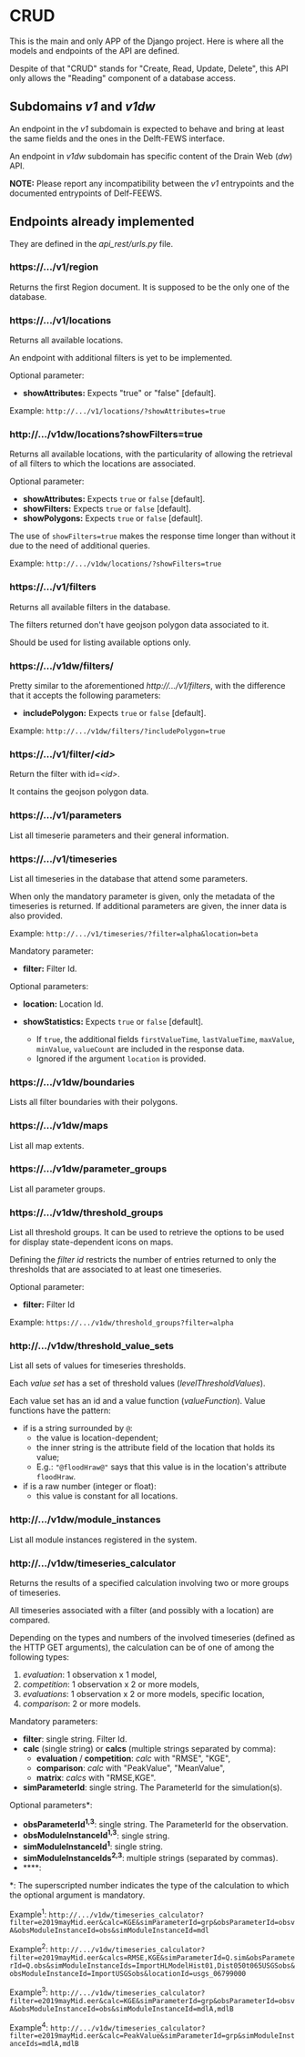 # CRUD

This is the main and only APP of the Django project. Here is where all the models and endpoints of the API are defined.

Despite of that "CRUD" stands for "Create, Read, Update, Delete", this API only allows the "Reading" component of a database access.

## Subdomains *v1* and *v1dw*

An endpoint in the *v1* subdomain is expected to behave and bring at least the same fields and the ones in the Delft-FEWS interface.

An endpoint in *v1dw* subdomain has specific content of the Drain Web (*dw*) API.

**NOTE:** Please report any incompatibility between the *v1* entrypoints and the documented entrypoints of Delf-FEEWS.

## Endpoints already implemented

They are defined in the *api_rest/urls.py* file.

### https://.../v1/region

Returns the first Region document. It is supposed to be the only one of the database.

### https://.../v1/locations

Returns all available locations.

An endpoint with additional filters is yet to be implemented.

Optional parameter:

- **showAttributes:** Expects "true" or "false" [default].

Example: ```http://.../v1/locations/?showAttributes=true```

### http://.../v1dw/locations?showFilters=true

Returns all available locations, with the particularity of allowing the retrieval of all filters to which the locations are associated.

Optional parameter:

- **showAttributes:** Expects ```true``` or ```false``` [default].
- **showFilters:** Expects ```true``` or ```false``` [default].
- **showPolygons:** Expects ```true``` or ```false``` [default].

The use of ```showFilters=true``` makes the response time longer than without it due to the need of additional queries.

Example: ```http://.../v1dw/locations/?showFilters=true```

### https://.../v1/filters

Returns all available filters in the database.

The filters returned don't have geojson polygon data associated to it.

Should be used for listing available options only.

### https://.../v1dw/filters/

Pretty similar to the aforementioned *http://.../v1/filters*, with the difference that it accepts the following parameters:

- **includePolygon:** Expects ```true``` or ```false``` [default].

Example: ```http://.../v1dw/filters/?includePolygon=true```  

### https://.../v1/filter/*<id\>*

Return the filter with id=*<id\>*.

It contains the geojson polygon data.

### https://.../v1/parameters

List all timeserie parameters and their general information.

### https://.../v1/timeseries

List all timeseries in the database that attend some parameters.

When only the mandatory parameter is given, only the metadata of the timeseries is returned. If additional parameters are given, the inner data is also provided.

Example: ```http://.../v1/timeseries/?filter=alpha&location=beta```

Mandatory parameter:

- **filter:** Filter Id.

Optional parameters:

- **location:** Location Id.

- **showStatistics:**  Expects ```true``` or ```false``` [default].

    - If ```true```, the additional fields ```firstValueTime```, ```lastValueTime```, ```maxValue```, ```minValue```, ```valueCount``` are included in the response data.
    - Ignored if the argument ```location``` is provided.

### https://.../v1dw/boundaries

Lists all filter boundaries with their polygons.

### https://.../v1dw/maps

List all map extents.

### https://.../v1dw/parameter_groups

List all parameter groups.

### https://.../v1dw/threshold_groups

List all threshold groups. It can be used to retrieve the options to be used for display state-dependent icons on maps.

Defining the *filter id* restricts the number of entries returned to only the thresholds that are associated to at least one timeseries.

Optional parameter:

- **filter:** Filter Id

Example: ```https://.../v1dw/threshold_groups?filter=alpha```

### http://.../v1dw/threshold_value_sets

List all sets of values for timeseries thresholds.

Each *value set* has a set of threshold values (*levelThresholdValues*).

Each value set has an id and a value function (*valueFunction*). Value functions have the pattern:

- if is a string surrounded by ```@```:
    - the value is location-dependent;
    - the inner string is the attribute field of the location that holds its value;
    - E.g.: ```"@floodHraw@"``` says that this value is in the location's attribute ```floodHraw```.
- if is a raw number (integer or float):
    - this value is constant for all locations.

### http://.../v1dw/module_instances

List all module instances registered in the system.

### http://.../v1dw/timeseries_calculator

Returns the results of a specified calculation involving two or more groups of timeseries.

All timeseries associated with a filter (and possibly with a location) are compared.

Depending on the types and numbers of the involved timeseries (defined as the HTTP GET arguments), the calculation can be of one of among the following types:

1. *evaluation*: 1 observation x 1 model,
2. *competition*: 1 observation x 2 or more models,
3. *evaluations*: 1 observation x 2 or more models, specific location,
4. *comparison*: 2 or more models.

Mandatory parameters:

- **filter**: single string. Filter Id.
- **calc** (single string) or **calcs** (multiple strings separated by comma):
    - **evaluation** / **competition**: *calc* with "RMSE", "KGE",
    - **comparison**: *calc* with "PeakValue", "MeanValue",
    - **matrix**: *calcs* with "RMSE,KGE".
- **simParameterId**: single string. The ParameterId for the simulation(s).

Optional parameters\*:

- **obsParameterId<sup>1,3</sup>**: single string. The ParameterId for the observation.
- **obsModuleInstanceId<sup>1,3</sup>**: single string.
- **simModuleInstanceId<sup>1</sup>**: single string.
- **simModuleInstanceIds<sup>2,3</sup>**: multiple strings (separated by commas).
- ****: 

\*: The superscripted number indicates the type of the calculation to which the optional argument is mandatory.

Example<sup>1</sup>: ```http://.../v1dw/timeseries_calculator?filter=e2019mayMid.eer&calc=KGE&simParameterId=grp&obsParameterId=obsvA&obsModuleInstanceId=obs&simModuleInstanceId=mdl```

Example<sup>2</sup>: ```http://.../v1dw/timeseries_calculator?filter=e2019mayMid.eer&calcs=RMSE,KGE&simParameterId=Q.sim&obsParameterId=Q.obs&simModuleInstanceIds=ImportHLModelHist01,Dist050t065USGSobs&obsModuleInstanceId=ImportUSGSobs&locationId=usgs_06799000```

Example<sup>3</sup>: ```http://.../v1dw/timeseries_calculator?filter=e2019mayMid.eer&calc=KGE&simParameterId=grp&obsParameterId=obsvA&obsModuleInstanceId=obs&simModuleInstanceId=mdlA,mdlB```

Example<sup>4</sup>: ```http://.../v1dw/timeseries_calculator?filter=e2019mayMid.eer&calc=PeakValue&simParameterId=grp&simModuleInstanceIds=mdlA,mdlB```
